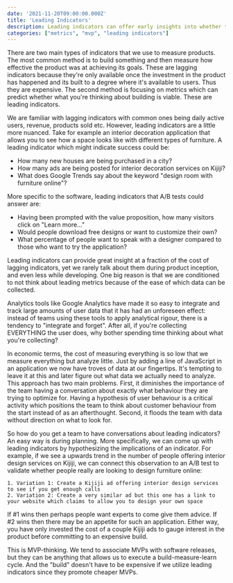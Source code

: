 ```yaml
---
date: '2021-11-20T09:00:00.000Z'
title: 'Leading Indicators'
description: Leading indicators can offer early insights into whether the investment is worthwhile.
categories: ["metrics", "mvp", "leading indicators"]
---
```


There are two main types of indicators that we use to measure products. The most common method is to build something and then measure how effective the product was at achieving its goals. These are lagging indicators because they're only available once the investment in the product has happened and its built to a degree where it's available to users. Thus they are expensive. The second method is focusing on metrics which can predict whether what you're thinking about building is viable. These are leading indicators.

We are familiar with lagging indicators with common ones being daily active users, revenue, products sold etc. However, leading indicators are a little more nuanced. Take for example an interior decoration application that allows you to see how a space looks like with different types of furniture. A leading indicator which might indicate success could be:

- How many new houses are being purchased in a city?
- How many ads are being posted for interior decoration services on Kijiji?
- What does Google Trends say about the keyword "design room with furniture online"?

More specific to the software, leading indicators that A/B tests could answer are:

- Having been prompted with the value proposition, how many visitors click on "Learn more..."
- Would people download free designs or want to customize their own?
- What percentage of people want to speak with a designer compared to those who want to try the application?

Leading indicators can provide great insight at a fraction of the cost of lagging indicators, yet we rarely talk about them during product inception, and even less while developing. One big reason is that we are conditioned to not think about leading metrics because of the ease of which data can be collected.

Analytics tools like Google Analytics have made it so easy to integrate and track large amounts of user data that it has had an unforeseen effect: instead of teams using these tools to apply analytical rigour, there is a tendency to "integrate and forget". After all, if you're collecting EVERYTHING the user does, why bother spending time thinking about what you're collecting?

In economic terms, the cost of measuring everything is so low that we measure everything but analyze little. Just by adding a line of JavaScript in an application we now have troves of data at our fingertips. It's tempting to leave it at this and later figure out what data we actually need to analyze. This approach has two main problems. First, it diminishes the importance of the team having a conversation about exactly what behaviour they are trying to optimize for. Having a hypothesis of user behaviour is a critical activity which positions the team to think about customer behaviour from the start instead of as an afterthought. Second, it floods the team with data without direction on what to look for.

So how do you get a team to have conversations about leading indicators? An easy way is during planning. More specifically, we can come up with leading indicators by hypothesizing the implications of an indicator. For example, if we see a upwards trend in the number of people offering interior design services on Kijiji, we can connect this observation to an A/B test to validate whether people really are looking to design furniture online:

	1. Variation 1: Create a Kijiji ad offering interior design services to see if you get enough calls
	2. Variation 2: Create a very similar ad but this one has a link to your website which claims to allow you to design your own space

If #1 wins then perhaps people want experts to come give them advice. If #2 wins then there may be an appetite for such an application.  Either way, you have only invested the cost of a couple Kijiji ads to gauge interest in the product before committing to an expensive build.

This is MVP-thinking. We tend to associate MVPs with software releases, but they can be anything that allows us to execute a build-measure-learn cycle. And the "build" doesn't have to be expensive if we utilize leading indicators since they promote cheaper MVPs. 